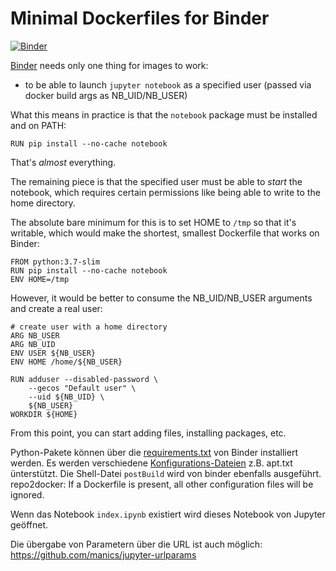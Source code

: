 # Minimal Dockerfiles for Binder

[![Binder](https://mybinder.org/badge.svg)](https://mybinder.org/v2/gh/b-oern/jupyter-notebook/master)

[Binder](https://mybinder.org) needs only one thing for images to work:

- to be able to launch `jupyter notebook` as a specified user (passed via docker build args as NB_UID/NB_USER)

What this means in practice is that the `notebook` package must be installed and on PATH:

```docker
RUN pip install --no-cache notebook
```

That's *almost* everything.

The remaining piece is that the specified user must be able to *start* the notebook,
which requires certain permissions like being able to write to the home directory.

The absolute bare minimum for this is to set HOME to `/tmp` so that it's writable,
which would make the shortest, smallest Dockerfile that works on Binder:

```docker
FROM python:3.7-slim
RUN pip install --no-cache notebook
ENV HOME=/tmp
```

However, it would be better to consume the NB_UID/NB_USER arguments and create a real user:

```docker
# create user with a home directory
ARG NB_USER
ARG NB_UID
ENV USER ${NB_USER}
ENV HOME /home/${NB_USER}

RUN adduser --disabled-password \
    --gecos "Default user" \
    --uid ${NB_UID} \
    ${NB_USER}
WORKDIR ${HOME}
```

From this point, you can start adding files, installing packages, etc.

Python-Pakete können über die [requirements.txt](https://github.com/binder-examples/requirements/blob/master/requirements.txt) von Binder installiert werden. Es werden verschiedene [Konfigurations-Dateien](https://mybinder.readthedocs.io/en/latest/config_files.html#config-files) z.B. apt.txt ünterstützt. Die Shell-Datei `postBuild` wird von binder ebenfalls ausgeführt. repo2docker: If a Dockerfile is present, all other configuration files will be ignored.

Wenn das Notebook `index.ipynb` existiert wird dieses Notebook von Jupyter geöffnet.

Die übergabe von Parametern über die URL ist auch möglich: https://github.com/manics/jupyter-urlparams
